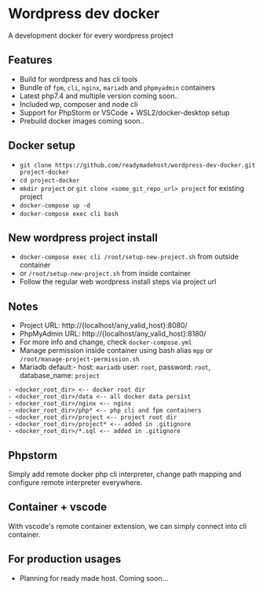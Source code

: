 # Wordpress dev docker

A development docker for every wordpress project


## Features

- Build for wordpress and has cli tools
- Bundle of `fpm`, `cli`, `nginx`, `mariadb` and `phpmyadmin` containers
- Latest php7.4 and multiple version coming soon..
- Included wp, composer and node cli
- Support for PhpStorm or VSCode + WSL2/docker-desktop setup
- Prebuild docker images coming soon..


## Docker setup

- `git clone https://github.com/readymadehost/wordpress-dev-docker.git project-docker`
- `cd project-docker`
- `mkdir project` or `git clone <some_git_repo_url> project` for existing project
- `docker-compose up -d`
- `docker-compose exec cli bash`


## New wordpress project install

- `docker-compose exec cli /root/setup-new-project.sh` from outside container
- or `/root/setup-new-project.sh` from inside container
- Follow the regular web wordpress install steps via project url


## Notes

- Project URL: http://{localhost/any_valid_host}:8080/
- PhpMyAdmin URL: http://{localhost/any_valid_host}:8180/
- For more info and change, check `docker-compose.yml`
- Manage permission inside container using bash alias `mpp` or `/root/manage-project-permission.sh`
- Mariadb default:- host: `mariadb` user: `root`, password: `root`, database_name: `project`

```text
- <docker_root_dir> <-- docker root dir
- <docker_root_dir>/data <-- all docker data persist
- <docker_root_dir>/nginx <-- nginx
- <docker_root_dir>/php* <-- php cli and fpm containers
- <docker_root_dir>/project <-- project root dir
- <docker_root_dir>/project* <-- added in .gitignore
- <docker_root_dir>/*.sql <-- added in .gitignore
```


## Phpstorm

Simply add remote docker php cli interpreter, change path mapping and configure remote interpreter everywhere.


## Container + vscode

With vscode's remote container extension, we can simply connect into cli container.


## For production usages

- Planning for ready made host. Coming soon...
